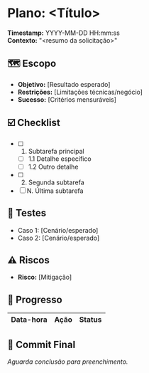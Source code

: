# Plano: <Título>
**Timestamp:** YYYY-MM-DD HH:mm:ss  
**Contexto:** "<resumo da solicitação>"

## 🗺️ Escopo
- **Objetivo:** [Resultado esperado]
- **Restrições:** [Limitações técnicas/negócio]
- **Sucesso:** [Critérios mensuráveis]

## ☑️ Checklist
- [ ] 1. Subtarefa principal
  - [ ] 1.1 Detalhe específico
  - [ ] 1.2 Outro detalhe
- [ ] 2. Segunda subtarefa
- [ ] N. Última subtarefa

## 🧪 Testes
- Caso 1: [Cenário/esperado]
- Caso 2: [Cenário/esperado]

## ⚠️ Riscos
- **Risco:** [Mitigação]

## 📌 Progresso
| Data-hora | Ação | Status |
|-----------|------|---------|

## 💾 Commit Final
*Aguarda conclusão para preenchimento.*
